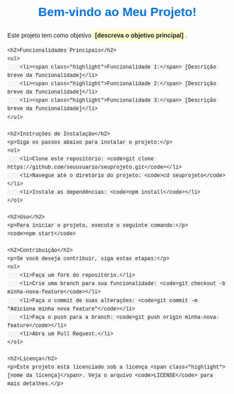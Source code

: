 <!DOCTYPE html>
<html lang="pt-br">
<head>
    <meta charset="UTF-8">
    <meta name="viewport" content="width=device-width, initial-scale=1.0">
    <title>README</title>
    <style>
        body {
            font-family: Arial, sans-serif;
            line-height: 1.6;
        }
        h1 {
            color: #0073e6;
            text-align: center;
        }
        h2 {
            color: #333;
            margin-top: 20px;
        }
        p {
            margin-bottom: 15px;
        }
        .highlight {
            background-color: #ffffcc;
            padding: 5px;
            border-radius: 5px;
            font-weight: bold;
        }
        code {
            background-color: #f4f4f4;
            padding: 2px 4px;
            border-radius: 3px;
            font-family: "Courier New", Courier, monospace;
        }
    </style>
</head>
<body>
    <h1>Bem-vindo ao Meu Projeto!</h1>
    <p>Este projeto tem como objetivo <span class="highlight">[descreva o objetivo principal]</span>.</p>

    <h2>Funcionalidades Principais</h2>
    <ul>
        <li><span class="highlight">Funcionalidade 1:</span> [Descrição breve da funcionalidade]</li>
        <li><span class="highlight">Funcionalidade 2:</span> [Descrição breve da funcionalidade]</li>
        <li><span class="highlight">Funcionalidade 3:</span> [Descrição breve da funcionalidade]</li>
    </ul>

    <h2>Instruções de Instalação</h2>
    <p>Siga os passos abaixo para instalar o projeto:</p>
    <ol>
        <li>Clone este repositório: <code>git clone https://github.com/seuusuario/seuprojeto.git</code></li>
        <li>Navegue até o diretório do projeto: <code>cd seuprojeto</code></li>
        <li>Instale as dependências: <code>npm install</code></li>
    </ol>

    <h2>Uso</h2>
    <p>Para iniciar o projeto, execute o seguinte comando:</p>
    <code>npm start</code>

    <h2>Contribuição</h2>
    <p>Se você deseja contribuir, siga estas etapas:</p>
    <ol>
        <li>Faça um fork do repositório.</li>
        <li>Crie uma branch para sua funcionalidade: <code>git checkout -b minha-nova-feature</code></li>
        <li>Faça o commit de suas alterações: <code>git commit -m "Adiciona minha nova feature"</code></li>
        <li>Faça o push para a branch: <code>git push origin minha-nova-feature</code></li>
        <li>Abra um Pull Request.</li>
    </ol>

    <h2>Licença</h2>
    <p>Este projeto está licenciado sob a licença <span class="highlight">[nome da licença]</span>. Veja o arquivo <code>LICENSE</code> para mais detalhes.</p>
</body>
</html>
